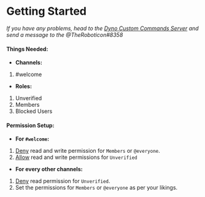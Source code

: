 # **Getting Started**
*If you have any problems, head to the [Dyno Custom Commands Server](https://discord.gg/D3K3Fqz) and send a message to the @TheRoboticon#8358*

#### **Things Needed:**

- **Channels:**
1. #welcome

- **Roles:**
1. Unverified
2. Members
3. Blocked Users

#### **Permission Setup:**

- **For `#welcome`:**
1. [Deny](https://i.imgur.com/EKQOiUb.png) read and write permission for `Members` or `@everyone`.
2. [Allow](https://i.imgur.com/bqm2RaN.png) read and write permissions for `Unverified`

- **For every other channels:**
1. [Deny](https://i.imgur.com/FqPhWra.png) read permission for `Unverified`.
2. Set the permissions for `Members` or `@everyone` as per your likings.
